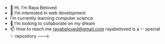- 👋 Hi, I’m Raya Beloved
- 👀 I’m interested in web development
- I’m currently learning computer science
- 💞️ I’m looking to collaborate on my dream
- 📫 How to reach me rayabeloved@gmail.com
rayabeloved is a ✨ special ✨ repository
--->
